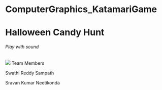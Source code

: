 # ComputerGraphics_KatamariGame


# Halloween Candy Hunt
<h6> Play with sound</h6>

<img src ='https://static.tnn.in/thumb/msid-104827238,thumbsize-42168,width-1280,height-720,resizemode-75/104827238.jpg'>
Team Members

Swathi Reddy Sampath

Sravan Kumar Neetikonda
